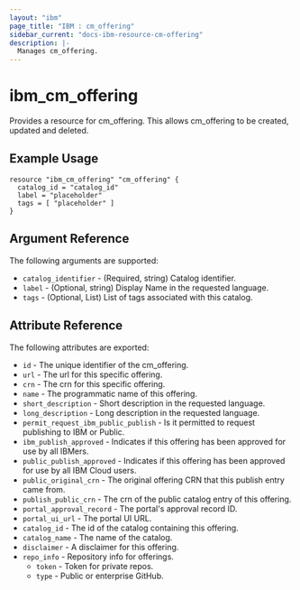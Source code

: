 ```yaml
---
layout: "ibm"
page_title: "IBM : cm_offering"
sidebar_current: "docs-ibm-resource-cm-offering"
description: |-
  Manages cm_offering.
---
```


# ibm\_cm_offering

Provides a resource for cm_offering. This allows cm_offering to be created, updated and deleted.

## Example Usage

```hcl
resource "ibm_cm_offering" "cm_offering" {
  catalog_id = "catalog_id"
  label = "placeholder"
  tags = [ "placeholder" ]
}
```

## Argument Reference

The following arguments are supported:

* `catalog_identifier` - (Required, string) Catalog identifier.
* `label` - (Optional, string) Display Name in the requested language.
* `tags` - (Optional, List) List of tags associated with this catalog.

## Attribute Reference

The following attributes are exported:

* `id` - The unique identifier of the cm_offering.
* `url` - The url for this specific offering.
* `crn` - The crn for this specific offering.
* `name` - The programmatic name of this offering.
* `short_description` - Short description in the requested language.
* `long_description` - Long description in the requested language.
* `permit_request_ibm_public_publish` - Is it permitted to request publishing to IBM or Public.
* `ibm_publish_approved` - Indicates if this offering has been approved for use by all IBMers.
* `public_publish_approved` - Indicates if this offering has been approved for use by all IBM Cloud users.
* `public_original_crn` - The original offering CRN that this publish entry came from.
* `publish_public_crn` - The crn of the public catalog entry of this offering.
* `portal_approval_record` - The portal's approval record ID.
* `portal_ui_url` - The portal UI URL.
* `catalog_id` - The id of the catalog containing this offering.
* `catalog_name` - The name of the catalog.
* `disclaimer` - A disclaimer for this offering.
* `repo_info` - Repository info for offerings.
  * `token` - Token for private repos.
  * `type` - Public or enterprise GitHub.
